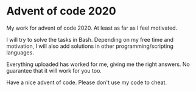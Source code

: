 # Advent of code 2020

My work for advent of code 2020. At least as far as I feel motivated.

I will try to solve the tasks in Bash. Depending on my free time and motivation, I will also add solutions in other programming/scripting languages.

Everything uploaded has worked for me, giving me the right answers. No guarantee that it will work for you too.

Have a nice advent of code. Please don't use my code to cheat.